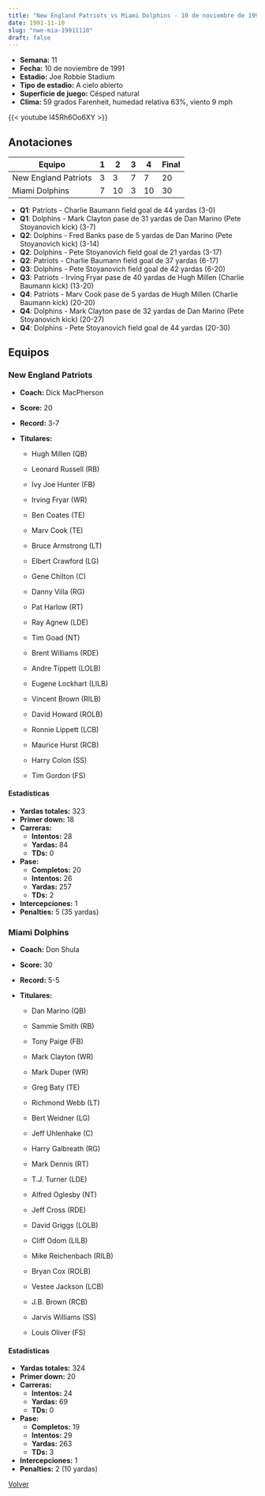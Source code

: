 ```yaml
---
title: "New England Patriots vs Miami Dolphins - 10 de noviembre de 1991"
date: 1991-11-10
slug: "nwe-mia-19911110"
draft: false
---
```


- **Semana:** 11
- **Fecha:** 10 de noviembre de 1991
- **Estadio:** Joe Robbie Stadium
- **Tipo de estadio:** A cielo abierto
- **Superficie de juego:** Césped natural
- **Clima:** 59 grados Farenheit, humedad relativa 63%, viento 9 mph


{{< youtube l45Rh6Oo6XY >}}


## Anotaciones
| Equipo | 1 | 2 | 3 | 4 | Final |
|--------|---|---|---|---|-------|
| New England Patriots  | 3 | 3 | 7 | 7  | 20 |
| Miami Dolphins  | 7 | 10 | 3 | 10  | 30 |
- **Q1**: Patriots - Charlie Baumann field goal de 44 yardas (3-0)
- **Q1**: Dolphins - Mark Clayton pase de 31 yardas de Dan Marino (Pete Stoyanovich kick) (3-7)
- **Q2**: Dolphins - Fred Banks pase de 5 yardas de Dan Marino (Pete Stoyanovich kick) (3-14)
- **Q2**: Dolphins - Pete Stoyanovich field goal de 21 yardas (3-17)
- **Q2**: Patriots - Charlie Baumann field goal de 37 yardas (6-17)
- **Q3**: Dolphins - Pete Stoyanovich field goal de 42 yardas (6-20)
- **Q3**: Patriots - Irving Fryar pase de 40 yardas de Hugh Millen (Charlie Baumann kick) (13-20)
- **Q4**: Patriots - Marv Cook pase de 5 yardas de Hugh Millen (Charlie Baumann kick) (20-20)
- **Q4**: Dolphins - Mark Clayton pase de 32 yardas de Dan Marino (Pete Stoyanovich kick) (20-27)
- **Q4**: Dolphins - Pete Stoyanovich field goal de 44 yardas (20-30)


## Equipos


### New England Patriots
* **Coach:** Dick MacPherson
* **Score:** 20
* **Record:** 3-7
* **Titulares:** 

  * Hugh Millen (QB) 

  * Leonard Russell (RB) 

  * Ivy Joe Hunter (FB) 

  * Irving Fryar (WR) 

  * Ben Coates (TE) 

  * Marv Cook (TE) 

  * Bruce Armstrong (LT) 

  * Elbert Crawford (LG) 

  * Gene Chilton (C) 

  * Danny Villa (RG) 

  * Pat Harlow (RT) 

  * Ray Agnew (LDE) 

  * Tim Goad (NT) 

  * Brent Williams (RDE) 

  * Andre Tippett (LOLB) 

  * Eugene Lockhart (LILB) 

  * Vincent Brown (RILB) 

  * David Howard (ROLB) 

  * Ronnie Lippett (LCB) 

  * Maurice Hurst (RCB) 

  * Harry Colon (SS) 

  * Tim Gordon (FS) 

#### Estadísticas
* **Yardas totales:** 323
* **Primer down:** 18
* **Carreras:**
  * **Intentos:** 28
  * **Yardas:** 84
  * **TDs:** 0
* **Pase:**
  * **Completos:** 20
  * **Intentos:** 26
  * **Yardas:** 257
  * **TDs:** 2
* **Intercepciones:** 1
* **Penalties:** 5 (35 yardas)

### Miami Dolphins
* **Coach:** Don Shula
* **Score:** 30
* **Record:** 5-5
* **Titulares:** 

  * Dan Marino (QB) 

  * Sammie Smith (RB) 

  * Tony Paige (FB) 

  * Mark Clayton (WR) 

  * Mark Duper (WR) 

  * Greg Baty (TE) 

  * Richmond Webb (LT) 

  * Bert Weidner (LG) 

  * Jeff Uhlenhake (C) 

  * Harry Galbreath (RG) 

  * Mark Dennis (RT) 

  * T.J. Turner (LDE) 

  * Alfred Oglesby (NT) 

  * Jeff Cross (RDE) 

  * David Griggs (LOLB) 

  * Cliff Odom (LILB) 

  * Mike Reichenbach (RILB) 

  * Bryan Cox (ROLB) 

  * Vestee Jackson (LCB) 

  * J.B. Brown (RCB) 

  * Jarvis Williams (SS) 

  * Louis Oliver (FS) 

#### Estadísticas
* **Yardas totales:** 324
* **Primer down:** 20
* **Carreras:**
  * **Intentos:** 24
  * **Yardas:** 69
  * **TDs:** 0
* **Pase:**
  * **Completos:** 19
  * **Intentos:** 29
  * **Yardas:** 263
  * **TDs:** 3
* **Intercepciones:** 1
* **Penalties:** 2 (10 yardas)


[Volver](/historia/1991)
